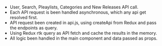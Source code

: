 
- User, Search, Pleaylists, Categories and New Releases API call.
- Each API request is been handled asynchronous, which any api get resolved first. 
- API request been created in api.js, using createApi from Redux and pass the endpoints as query.
- Using Redux rtk query as API fetch and cache the results in the memory.
- All logic been handled in the main component and data passed as props.
